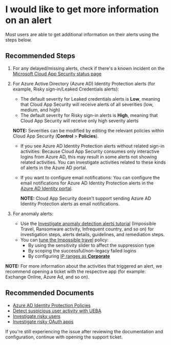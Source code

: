 <properties
  pagetitle="I would like to get more information on an alert&#xD;"
  service="microsoft.mcas"
  resource=""
  ms.author="nagrand"
  selfhelptype="Generic"
  supporttopicids="32729000"
  resourcetags=""
  productpesids="16031"
  cloudenvironments="public,fairfax,usnat,ussec"
  articleid="mcas-information-anomaly-alerts"
  ownershipid="CloudAppSecurity_DataScience" />
# I would like to get more information on an alert

Most users are able to get additional information on their alerts using the steps below.

## **Recommended Steps**

1. For any delayed/missing alerts, check if there's a known incident on the [Microsoft Cloud App Security status page](https://status.cloudappsecurity.com/)
2. For Azure Active Directory (Azure AD) Identity Protection alerts (for example, Risky sign-in/Leaked Credentials alerts):
	* The default severity for Leaked credentials alerts is **Low**, meaning that Cloud App Security will receive alerts of all severities (low, medium, and high)
	* The default severity for Risky sign-in alerts is **High**, meaning that Cloud App Security will receive only high severity alerts
	
	**NOTE:** Severities can be modified by editing the relevant policies within Cloud App Security (**Control** > **Policies**).

	* If you see Azure AD Identity Protection alerts without related sign-in activities: Because Cloud App Security consumes only interactive logins from Azure AD, this may result in some alerts not showing related activities. You can investigate activities related to these kinds of alerts in the Azure AD portal.
    * If you want to configure email notifications: You can configure the email notifications for Azure AD Identity Protection alerts in the [Azure AD Identity portal](https://docs.microsoft.com/azure/active-directory/identity-protection/howto-identity-protection-configure-notifications).

        **NOTE:** Cloud App Security doesn't support sending Azure AD Identity Protection alerts as email notifications.

3. For anomaly alerts:

    * Use the [Investigate anomaly detection alerts tutorial](https://docs.microsoft.com/cloud-app-security/investigate-anomaly-alerts) (Impossible Travel, Ransomware activity, Infrequent country, and so on) for investigation steps, alerts details, guidelines, and remediation steps.
    * You can [tune the Impossible travel](https://docs.microsoft.com/cloud-app-security/anomaly-detection-policy#tune-anomaly-detection-policies) policy:
        * By using the sensitivity slider to affect the suppression type
        * By scoping the successful/non-legacy failed logins 
        * By configuring [IP ranges as **Corporate**](https://docs.microsoft.com/cloud-app-security/ip-tags)

**NOTE:** For more information about the activities that triggered an alert, we recommend opening a ticket with the respective app (for example: Exchange Online, Azure Ad, and so on).

## **Recommended Documents**

- [Azure AD Identity Protection Policies](https://docs.microsoft.com/azure/active-directory/identity-protection/concept-identity-protection-risks)
- [Detect suspicious user activity with UEBA](https://docs.microsoft.com/cloud-app-security/tutorial-suspicious-activity)
- [Investigate risky users](https://docs.microsoft.com/cloud-app-security/tutorial-ueba)
- [Investigate risky OAuth apps](https://docs.microsoft.com/cloud-app-security/investigate-risky-oauth)

If you're still experiencing the issue after reviewing the documentation and configuration, continue with opening the support ticket.
